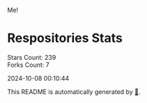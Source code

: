 Me!

# Respositories Stats
Stars Count: 239  
Forks Count: 7

2024-10-08 00:10:44  

This README is automatically generated by [🐰](https://github.com/rnitta/rnitta).

